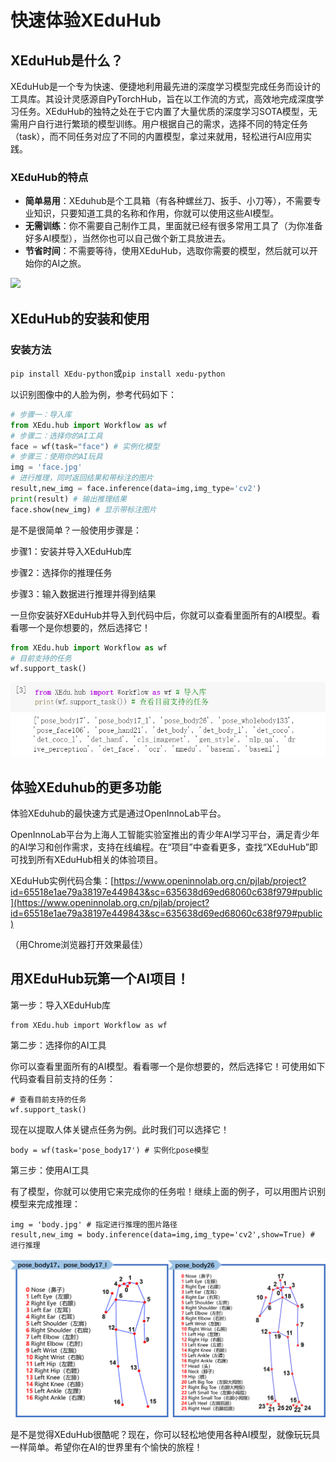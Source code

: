 # 快速体验XEduHub

## XEduHub是什么？

XEduHub是一个专为快速、便捷地利用最先进的深度学习模型完成任务而设计的工具库。其设计灵感源自PyTorchHub，旨在以工作流的方式，高效地完成深度学习任务。XEduHub的独特之处在于它内置了大量优质的深度学习SOTA模型，无需用户自行进行繁琐的模型训练。用户根据自己的需求，选择不同的特定任务（task），而不同任务对应了不同的内置模型，拿过来就用，轻松进行AI应用实践。

### XEduHub的特点

- **简单易用**：XEduhub是个工具箱（有各种螺丝刀、扳手、小刀等），不需要专业知识，只要知道工具的名称和作用，你就可以使用这些AI模型。
- **无需训练**：你不需要自己制作工具，里面就已经有很多常用工具了（为你准备好多AI模型），当然你也可以自己做个新工具放进去。
- **节省时间**：不需要等待，使用XEduHub，选取你需要的模型，然后就可以开始你的AI之旅。

![](../images/xeduhub/eason.gif)


## XEduHub的安装和使用

### 安装方法

`pip install XEdu-python`或`pip install xedu-python`

以识别图像中的人脸为例，参考代码如下：

```python
# 步骤一：导入库
from XEdu.hub import Workflow as wf
# 步骤二：选择你的AI工具
face = wf(task="face") # 实例化模型
# 步骤三：使用你的AI玩具
img = 'face.jpg'
# 进行推理，同时返回结果和带标注的图片
result,new_img = face.inference(data=img,img_type='cv2')
print(result) # 输出推理结果
face.show(new_img) # 显示带标注图片
```

是不是很简单？一般使用步骤是：

步骤1：安装并导入XEduHub库

步骤2：选择你的推理任务

步骤3：输入数据进行推理并得到结果

一旦你安装好XEduHub并导入到代码中后，你就可以查看里面所有的AI模型。看看哪一个是你想要的，然后选择它！

```python
from XEdu.hub import Workflow as wf
# 目前支持的任务
wf.support_task()
```

![](../images/xeduhub/task1.png)


## 体验XEduhub的更多功能

体验XEduhub的最快速方式是通过OpenInnoLab平台。

OpenInnoLab平台为上海人工智能实验室推出的青少年AI学习平台，满足青少年的AI学习和创作需求，支持在线编程。在“项目”中查看更多，查找“XEduHub”即可找到所有XEduHub相关的体验项目。

XEduHub实例代码合集：[https://www.openinnolab.org.cn/pjlab/project?id=65518e1ae79a38197e449843&sc=635638d69ed68060c638f979#public](https://www.openinnolab.org.cn/pjlab/project?id=65518e1ae79a38197e449843&sc=635638d69ed68060c638f979#public)

（用Chrome浏览器打开效果最佳）

## 用XEduHub玩第一个AI项目！

第一步：导入XEduHub库

```
from XEdu.hub import Workflow as wf
```

第二步：选择你的AI工具

你可以查看里面所有的AI模型。看看哪一个是你想要的，然后选择它！可使用如下代码查看目前支持的任务：

```
# 查看目前支持的任务
wf.support_task()
```

现在以提取人体关键点任务为例。此时我们可以选择它！

```
body = wf(task='pose_body17') # 实例化pose模型
```

第三步：使用AI工具

有了模型，你就可以使用它来完成你的任务啦！继续上面的例子，可以用图片识别模型来完成推理：

```
img = 'body.jpg' # 指定进行推理的图片路径
result,new_img = body.inference(data=img,img_type='cv2',show=True) # 进行推理
```

![](../images/xeduhub/body.png)

是不是觉得XEduHub很酷呢？现在，你可以轻松地使用各种AI模型，就像玩玩具一样简单。希望你在AI的世界里有个愉快的旅程！
